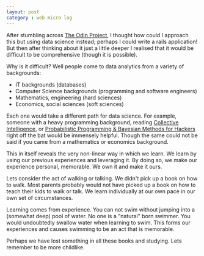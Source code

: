```yaml
---
layout: post
category : web micro log
---
```


After stumbling across [The Odin Project](http://www.theodinproject.com/), I thought how could I approach
this but using data science instead; perhaps I could write a rails application! But then after thinking
about it just a little deeper I realised that it would be difficult to be comprehensive (though it is
possible). 

Why is it difficult? Well people come to data analytics from a variety of backgrounds:

*  IT backgrounds (databases)
*  Computer Science backgrounds (programming and software engineers)
*  Mathematics, engineering (hard sciences)
*  Economics, social sciences (soft sciences)

Each one would take a different path for data science. For example, someone with a heavy programming
background, reading [Collective Intelligence](http://shop.oreilly.com/product/9780596529321.do), or 
[Probabilistic Programming & Bayesian Methods for Hackers](http://camdavidsonpilon.github.io/Probabilistic-Programming-and-Bayesian-Methods-for-Hackers/) right off
the bat would be immensely helpful. Though the same could not be said if you came from a mathematics or
economics background.
 
This in itself reveals the very non-linear way in which we learn. We learn by using our previous experiences
and leveraging it. By doing so, we make our experience personal, memorable. We own it and make it ours. 

Lets consider the act of walking or talking. We didn't pick up a book on how to walk. Most parents probably
would not have picked up a book on how to teach their kids to walk or talk. We learn individually at our
own pace in our own set of circumstances. 

Learning comes from experience. You can not swim without jumping into a (somewhat deep) pool of water. No
one is a "natural" born swimmer. You would undoubtedly swallow water when learning to swim. This forms
our experiences and causes swimming to be an act that is memorable.

Perhaps we have lost something in all these books and studying. Lets remember to be more childlike.

